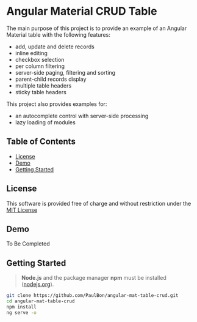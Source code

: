 # Angular Material CRUD Table

The main purpose of this project is to provide an example of an Angular Material table with the following features:

- add, update and delete records
- inline editing
- checkbox selection
- per column filtering
- server-side paging, filtering and sorting
- parent-child records display
- multiple table headers
- sticky table headers

This project also provides examples for:

- an autocomplete control with server-side processing
- lazy loading of modules

## Table of Contents

* [License](#license)
* [Demo](#demo)
* [Getting Started](#getting-started)

## License

This software is provided free of charge and without restriction under the [MIT License](LICENSE.md)

## Demo

To Be Completed

## Getting Started

> **Node.js** and the package manager **npm** must be installed ([nodejs.org](https://nodejs.org/en/)).

```bash
git clone https://github.com/PaulBon/angular-mat-table-crud.git
cd angular-mat-table-crud
npm install
ng serve -o
```
